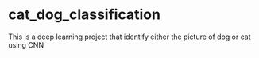 # cat_dog_classification
This is a deep learning project that identify either the picture of dog or cat using CNN
